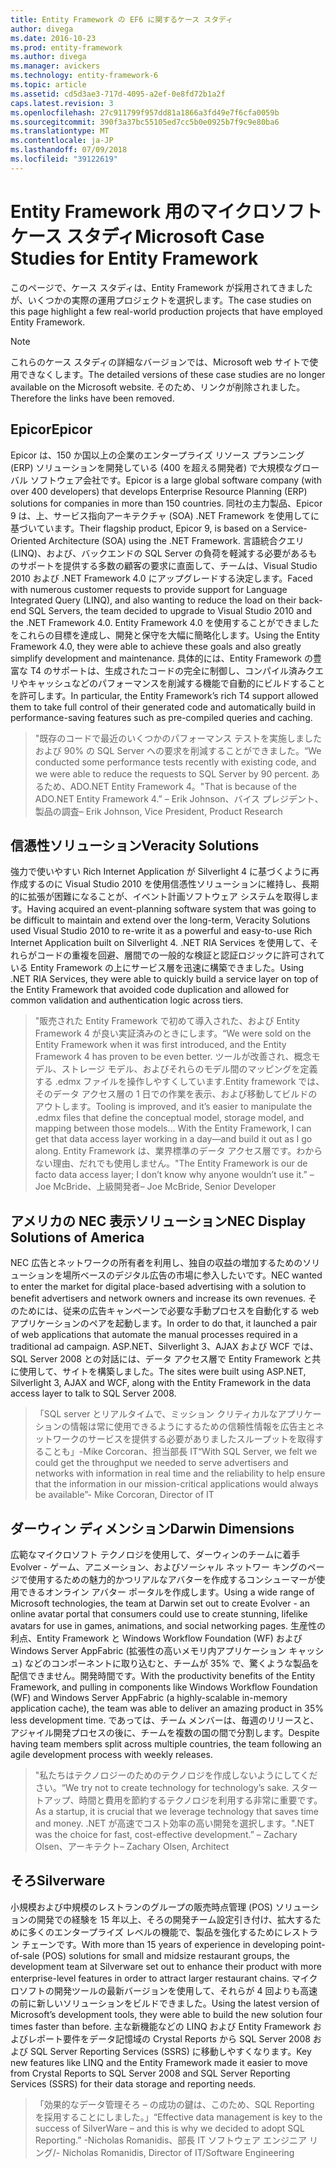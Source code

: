 ```yaml
---
title: Entity Framework の EF6 に関するケース スタディ
author: divega
ms.date: 2016-10-23
ms.prod: entity-framework
ms.author: divega
ms.manager: avickers
ms.technology: entity-framework-6
ms.topic: article
ms.assetid: cd5d3ae3-717d-4095-a2ef-0e8fd72b1a2f
caps.latest.revision: 3
ms.openlocfilehash: 27c911799f957dd81a1866a3fd49e7f6cfa0059b
ms.sourcegitcommit: 390f3a37bc55105ed7cc5b0e0925b7f9c9e80ba6
ms.translationtype: MT
ms.contentlocale: ja-JP
ms.lasthandoff: 07/09/2018
ms.locfileid: "39122619"
---
```

# <a name="microsoft-case-studies-for-entity-framework"></a><span data-ttu-id="c2feb-102">Entity Framework 用のマイクロソフト ケース スタディ</span><span class="sxs-lookup"><span data-stu-id="c2feb-102">Microsoft Case Studies for Entity Framework</span></span>
<span data-ttu-id="c2feb-103">このページで、ケース スタディは、Entity Framework が採用されてきましたが、いくつかの実際の運用プロジェクトを選択します。</span><span class="sxs-lookup"><span data-stu-id="c2feb-103">The case studies on this page highlight a few real-world production projects that have employed Entity Framework.</span></span>
> [!NOTE]
> <span data-ttu-id="c2feb-104">これらのケース スタディの詳細なバージョンでは、Microsoft web サイトで使用できなくします。</span><span class="sxs-lookup"><span data-stu-id="c2feb-104">The detailed versions of these case studies are no longer available on the Microsoft website.</span></span> <span data-ttu-id="c2feb-105">そのため、リンクが削除されました。</span><span class="sxs-lookup"><span data-stu-id="c2feb-105">Therefore the links have been removed.</span></span>

## <a name="epicor"></a><span data-ttu-id="c2feb-106">Epicor</span><span class="sxs-lookup"><span data-stu-id="c2feb-106">Epicor</span></span>
<span data-ttu-id="c2feb-107">Epicor は、150 か国以上の企業のエンタープライズ リソース プランニング (ERP) ソリューションを開発している (400 を超える開発者) で大規模なグローバル ソフトウェア会社です。</span><span class="sxs-lookup"><span data-stu-id="c2feb-107">Epicor is a large global software company (with over 400 developers) that develops Enterprise Resource Planning (ERP) solutions for companies in more than 150 countries.</span></span>
<span data-ttu-id="c2feb-108">同社の主力製品、Epicor 9 は、上、サービス指向アーキテクチャ (SOA) .NET Framework を使用してに基づいています。</span><span class="sxs-lookup"><span data-stu-id="c2feb-108">Their flagship product, Epicor 9, is based on a Service-Oriented Architecture (SOA) using the .NET Framework.</span></span>
<span data-ttu-id="c2feb-109">言語統合クエリ (LINQ)、および、バックエンドの SQL Server の負荷を軽減する必要があるものサポートを提供する多数の顧客の要求に直面して、チームは、Visual Studio 2010 および .NET Framework 4.0 にアップグレードする決定します。</span><span class="sxs-lookup"><span data-stu-id="c2feb-109">Faced with numerous customer requests to provide support for Language Integrated Query (LINQ), and also wanting to reduce the load on their back-end SQL Servers, the team decided to upgrade to Visual Studio 2010 and the .NET Framework 4.0.</span></span>
<span data-ttu-id="c2feb-110">Entity Framework 4.0 を使用することができましたをこれらの目標を達成し、開発と保守を大幅に簡略化します。</span><span class="sxs-lookup"><span data-stu-id="c2feb-110">Using the Entity Framework 4.0, they were able to achieve these goals and also greatly simplify development and maintenance.</span></span>
<span data-ttu-id="c2feb-111">具体的には、Entity Framework の豊富な T4 のサポートは、生成されたコードの完全に制御し、コンパイル済みクエリやキャッシュなどのパフォーマンスを削減する機能で自動的にビルドすることを許可します。</span><span class="sxs-lookup"><span data-stu-id="c2feb-111">In particular, the Entity Framework’s rich T4 support allowed them to take full control of their generated code and automatically build in performance-saving features such as pre-compiled queries and caching.</span></span>

> <span data-ttu-id="c2feb-112">"既存のコードで最近のいくつかのパフォーマンス テストを実施しましたおよび 90% の SQL Server への要求を削減することができました。</span><span class="sxs-lookup"><span data-stu-id="c2feb-112">“We conducted some performance tests recently with existing code, and we were able to reduce the requests to SQL Server by 90 percent.</span></span>
<span data-ttu-id="c2feb-113">あるため、ADO.NET Entity Framework 4。"</span><span class="sxs-lookup"><span data-stu-id="c2feb-113">That is because of the ADO.NET Entity Framework 4.”</span></span> <span data-ttu-id="c2feb-114">– Erik Johnson、バイス プレジデント、製品の調査</span><span class="sxs-lookup"><span data-stu-id="c2feb-114">– Erik Johnson, Vice President, Product Research</span></span>  

## <a name="veracity-solutions"></a><span data-ttu-id="c2feb-115">信憑性ソリューション</span><span class="sxs-lookup"><span data-stu-id="c2feb-115">Veracity Solutions</span></span>
<span data-ttu-id="c2feb-116">強力で使いやすい Rich Internet Application が Silverlight 4 に基づくように再作成するのに Visual Studio 2010 を使用信憑性ソリューションに維持し、長期的に拡張が困難になることが、イベント計画ソフトウェア システムを取得します。</span><span class="sxs-lookup"><span data-stu-id="c2feb-116">Having acquired an event-planning software system that was going to be difficult to maintain and extend over the long-term, Veracity Solutions used Visual Studio 2010 to re-write it as a powerful and easy-to-use Rich Internet Application built on Silverlight 4.</span></span>
<span data-ttu-id="c2feb-117">.NET RIA Services を使用して、それらがコードの重複を回避、層間での一般的な検証と認証ロジックに許可されている Entity Framework の上にサービス層を迅速に構築できました。</span><span class="sxs-lookup"><span data-stu-id="c2feb-117">Using .NET RIA Services, they were able to quickly build a service layer on top of the Entity Framework that avoided code duplication and allowed for common validation and authentication logic across tiers.</span></span>  

> <span data-ttu-id="c2feb-118">"販売された Entity Framework で初めて導入された、および Entity Framework 4 が良い実証済みのときにします。</span><span class="sxs-lookup"><span data-stu-id="c2feb-118">“We were sold on the Entity Framework when it was first introduced, and the Entity Framework 4 has proven to be even better.</span></span>
<span data-ttu-id="c2feb-119">ツールが改善され、概念モデル、ストレージ モデル、およびそれらのモデル間のマッピングを定義する .edmx ファイルを操作しやすくしています.Entity framework では、そのデータ アクセス層の 1 日での作業を表示、および移動してビルドのアウトします。</span><span class="sxs-lookup"><span data-stu-id="c2feb-119">Tooling is improved, and it’s easier to manipulate the .edmx files that define the conceptual model, storage model, and mapping between those models... With the Entity Framework, I can get that data access layer working in a day—and build it out as I go along.</span></span>
<span data-ttu-id="c2feb-120">Entity Framework は、業界標準のデータ アクセス層です。わからない理由、だれでも使用しません。"</span><span class="sxs-lookup"><span data-stu-id="c2feb-120">The Entity Framework is our de facto data access layer; I don’t know why anyone wouldn’t use it.”</span></span> <span data-ttu-id="c2feb-121">– Joe McBride、上級開発者</span><span class="sxs-lookup"><span data-stu-id="c2feb-121">– Joe McBride, Senior Developer</span></span>

## <a name="nec-display-solutions-of-america"></a><span data-ttu-id="c2feb-122">アメリカの NEC 表示ソリューション</span><span class="sxs-lookup"><span data-stu-id="c2feb-122">NEC Display Solutions of America</span></span>
<span data-ttu-id="c2feb-123">NEC 広告とネットワークの所有者を利用し、独自の収益の増加するためのソリューションを場所ベースのデジタル広告の市場に参入したいです。</span><span class="sxs-lookup"><span data-stu-id="c2feb-123">NEC wanted to enter the market for digital place-based advertising with a solution to benefit advertisers and network owners and increase its own revenues.</span></span>
<span data-ttu-id="c2feb-124">そのためには、従来の広告キャンペーンで必要な手動プロセスを自動化する web アプリケーションのペアを起動します。</span><span class="sxs-lookup"><span data-stu-id="c2feb-124">In order to do that, it launched a pair of web applications that automate the manual processes required in a traditional ad campaign.</span></span>
<span data-ttu-id="c2feb-125">ASP.NET、Silverlight 3、AJAX および WCF では、SQL Server 2008 との対話には、データ アクセス層で Entity Framework と共に使用して、サイトを構築しました。</span><span class="sxs-lookup"><span data-stu-id="c2feb-125">The sites were built using ASP.NET, Silverlight 3, AJAX and WCF, along with the Entity Framework in the data access layer to talk to SQL Server 2008.</span></span>

> <span data-ttu-id="c2feb-126">「SQL server とリアルタイムで、ミッション クリティカルなアプリケーションの情報は常に使用できるようにするための信頼性情報を広告主とネットワークのサービスを提供する必要がありましたスループットを取得することも」-Mike Corcoran、担当部長 IT</span><span class="sxs-lookup"><span data-stu-id="c2feb-126">“With SQL Server, we felt we could get the throughput we needed to serve advertisers and networks with information in real time and the reliability to help ensure that the information in our mission-critical applications would always be available”- Mike Corcoran, Director of IT</span></span>

## <a name="darwin-dimensions"></a><span data-ttu-id="c2feb-127">ダーウィン ディメンション</span><span class="sxs-lookup"><span data-stu-id="c2feb-127">Darwin Dimensions</span></span>
<span data-ttu-id="c2feb-128">広範なマイクロソフト テクノロジを使用して、ダーウィンのチームに着手 Evolver - ゲーム、アニメーション、およびソーシャル ネットワー キングのページで使用するための魅力的かつリアルなアバターを作成するコンシューマーが使用できるオンライン アバター ポータルを作成します。</span><span class="sxs-lookup"><span data-stu-id="c2feb-128">Using a wide range of Microsoft technologies, the team at Darwin set out to create Evolver - an online avatar portal that consumers could use to create stunning, lifelike avatars for use in games, animations, and social networking pages.</span></span>
<span data-ttu-id="c2feb-129">生産性の利点、Entity Framework と Windows Workflow Foundation (WF) および Windows Server AppFabric (拡張性の高いメモリ内アプリケーション キャッシュ) などのコンポーネントに取り込むと、チームが 35% で、驚くような製品を配信できません。開発時間です。</span><span class="sxs-lookup"><span data-stu-id="c2feb-129">With the productivity benefits of the Entity Framework, and pulling in components like Windows Workflow Foundation (WF) and Windows Server AppFabric (a highly-scalable in-memory application cache), the team was able to deliver an amazing product in 35% less development time.</span></span>
<span data-ttu-id="c2feb-130">であっては、チーム メンバーは、毎週のリリースと、アジャイル開発プロセスの後に、チームを複数の国の間で分割します。</span><span class="sxs-lookup"><span data-stu-id="c2feb-130">Despite having team members split across multiple countries, the team following an agile development process with weekly releases.</span></span>

 > <span data-ttu-id="c2feb-131">"私たちはテクノロジーのためのテクノロジを作成しないようにしてください。</span><span class="sxs-lookup"><span data-stu-id="c2feb-131">“We try not to create technology for technology’s sake.</span></span> <span data-ttu-id="c2feb-132">スタートアップ、時間と費用を節約するテクノロジを利用する非常に重要です。</span><span class="sxs-lookup"><span data-stu-id="c2feb-132">As a startup, it is crucial that we leverage technology that saves time and money.</span></span>
 <span data-ttu-id="c2feb-133">.NET が高速でコスト効率の高い開発を選択します。"</span><span class="sxs-lookup"><span data-stu-id="c2feb-133">.NET was the choice for fast, cost-effective development.”</span></span> <span data-ttu-id="c2feb-134">– Zachary Olsen、アーキテクト</span><span class="sxs-lookup"><span data-stu-id="c2feb-134">– Zachary Olsen, Architect</span></span>  

## <a name="silverware"></a><span data-ttu-id="c2feb-135">そろ</span><span class="sxs-lookup"><span data-stu-id="c2feb-135">Silverware</span></span>
<span data-ttu-id="c2feb-136">小規模および中規模のレストランのグループの販売時点管理 (POS) ソリューションの開発での経験を 15 年以上、そろの開発チーム設定引き付け、拡大するために多くのエンタープライズ レベルの機能で、製品を強化するためにレストラン チェーンです。</span><span class="sxs-lookup"><span data-stu-id="c2feb-136">With more than 15 years of experience in developing point-of-sale (POS) solutions for small and midsize restaurant groups, the development team at Silverware set out to enhance their product with more enterprise-level features in order to attract larger restaurant chains.</span></span>
<span data-ttu-id="c2feb-137">マイクロソフトの開発ツールの最新バージョンを使用して、それらが 4 回よりも高速の前に新しいソリューションをビルドできました。</span><span class="sxs-lookup"><span data-stu-id="c2feb-137">Using the latest version of Microsoft’s development tools, they were able to build the new solution four times faster than before.</span></span>
<span data-ttu-id="c2feb-138">主な新機能などの LINQ および Entity Framework およびレポート要件をデータ記憶域の Crystal Reports から SQL Server 2008 および SQL Server Reporting Services (SSRS) に移動しやすくなります。</span><span class="sxs-lookup"><span data-stu-id="c2feb-138">Key new features like LINQ and the Entity Framework made it easier to move from Crystal Reports to SQL Server 2008 and SQL Server Reporting Services (SSRS) for their data storage and reporting needs.</span></span>

> <span data-ttu-id="c2feb-139">「効果的なデータ管理そろ – の成功の鍵は、このため、SQL Reporting を採用することにしました。」</span><span class="sxs-lookup"><span data-stu-id="c2feb-139">“Effective data management is key to the success of SilverWare – and this is why we decided to adopt SQL Reporting.”</span></span> <span data-ttu-id="c2feb-140">-Nicholas Romanidis、部長 IT ソフトウェア エンジニア リング/</span><span class="sxs-lookup"><span data-stu-id="c2feb-140">- Nicholas Romanidis, Director of IT/Software Engineering</span></span>
